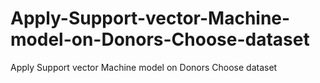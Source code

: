 # Apply-Support-vector-Machine-model-on-Donors-Choose-dataset
Apply Support vector Machine model on Donors Choose dataset
